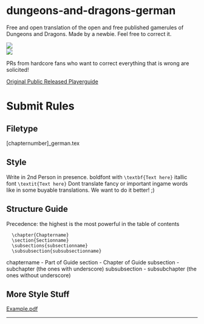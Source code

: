 # dungeons-and-dragons-german

Free and open translation of the open and free published gamerules of Dungeons and Dragons. Made by a newbie. Feel free to correct it.

![](https://img.shields.io/badge/DnD%20Version-5E-green.svg) <br>
[![](https://img.shields.io/badge/LatTeX%20Template-DnD%205E%20LaTeX%20Template%20v.0.6.0-green.svg)](https://github.com/evanbergeron/DND-5e-LaTeX-Template)

PRs from hardcore fans who want to correct everything that is wrong are solicited!

[Original Public Released Playerguide](https://media.wizards.com/2016/downloads/DND/PlayerBasicRulesV03.pdf)

# Submit Rules
## Filetype
[chapternumber]_german.tex
## Style
Write in 2nd Person in presence.
boldfont with 
`\textbf{Text here}`
itallic font
`\textit{Text here}`
Dont translate fancy or important ingame words like in some buyable translations. We want to do it better! ;)

## Structure Guide
Precedence: the highest is the most powerful in the table of contents

```  
  \chapter{Chaptername}
  \section{Sectionname}
  \subsections{subsectionname}
  \subsubsection{subsubsectionname}
 ```

chaptername - Part of Guide
section - Chapter of Guide
subsection - subchapter
(the ones with underscore)
subsubsection - subsubchapter (the ones without underscore)

## More Style Stuff

[Example.pdf](https://github.com/DungeonsAndDragonsTranslation/playerguide-5e-translation/raw/master/example.pdf)
_____________
